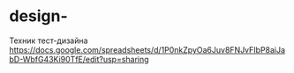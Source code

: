 # design-
Техник тест-дизайна
https://docs.google.com/spreadsheets/d/1P0nkZpyOa6Juv8FNJvFIbP8aiJabD-WbfG43Ki90TfE/edit?usp=sharing
